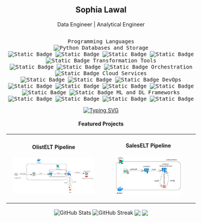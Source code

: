 <h2 align="center">
   Sophia Lawal
</h2>
<p align='center'>Data Engineer | Analytical Engineer </p>

<div align="center">
    <p style="display: inline-block;">
        <kbd>
            <kbd>Programming Languages</kbd>
            <br>
            <img alt="Python" src="https://img.shields.io/badge/Python%09-white?logo=python">
            </kbd>
        </kbd>
        <kbd>
            <kbd>Databases and Storage</kbd>
            <br>
            <img alt="Static Badge" src="https://img.shields.io/badge/PostgreSQL%09-white?logo=postgresql">
            <img alt="Static Badge" src="https://img.shields.io/badge/MySQL%09-white?logo=Mysql">
            <img alt="Static Badge" src="https://img.shields.io/badge/SQLite%09-white?logo=sqlite&logoColor=blue">
            <img alt="Static Badge" src="https://img.shields.io/badge/bigquery%20-white?logo=googlebigquery">
            <img alt="Static Badge" src="https://img.shields.io/badge/Amazon%20S3%09-white?logo=amazons3" >
        </kbd>
        <kbd>
            <kbd>Transformation Tools</kbd>
            <br>
            <img alt="Static Badge" src="https://img.shields.io/badge/Apache%20Spark%20-white?logo=apachespark">
            <img alt="Static Badge" src="https://img.shields.io/badge/dbt%09-white?logo=dbt">
            <img alt="Static Badge" src="https://img.shields.io/badge/Pandas%09-white?logo=pandas&logoColor=blue">
        </kbd>
        <kbd>
            <kbd>Orchestration</kbd>
            <br>
            <img alt="Static Badge" src="https://img.shields.io/badge/Apache%20Airflow%20-white?logo=apacheairflow&logoColor=green">
        </kbd>
        <kbd>
            <kbd>Cloud Services</kbd>
            <br>
            <img alt="Static Badge" src="https://img.shields.io/badge/Google%20Cloud%09-white?logo=googlecloud" >
            <img alt="Static Badge" src="https://img.shields.io/badge/Amazon%09-white?logo=amazon" >
            <img alt="Static Badge" src="https://img.shields.io/badge/Databricks%09-white?logo=databricks" >
        </kbd>
        <kbd>
            <kbd>DevOps</kbd>
            <br>
            <img alt="Static Badge" src="https://img.shields.io/badge/Linux%09-white?logo=linux">
            <img alt="Static Badge" src="https://img.shields.io/badge/yaml%09-white?logo=yaml&logoColor=black">
            <img alt="Static Badge" src="https://img.shields.io/badge/Docker%20-white?logo=docker">
            <img alt="Static Badge" src="https://img.shields.io/badge/Terraform%09-white?logo=terraform">
            <img alt="Static Badge" src="https://img.shields.io/badge/Git%09-white?logo=git">
            <img alt="Static Badge" src="https://img.shields.io/badge/Github%20pages%09-white?logo=github&logoColor=black">
        </kbd>
    <kbd>
        <kbd>ML and DL Frameworks</kbd>
        <br>
        <img alt="Static Badge" src="https://img.shields.io/badge/Numpy%09-white?logo=numpy&logoColor=blue">
        <img alt="Static Badge" src="https://img.shields.io/badge/scikit--learn%09-white?logo=scikit-learn">
        <img alt="Static Badge" src="https://img.shields.io/badge/PyTorch%09-white?logo=pytorch">
        <img alt="Static Badge" src="https://img.shields.io/badge/TensorFlow%09-white?logo=Tensorflow">
    </kbd>
</div>

<div align="center">
<a href="https://git.io/typing-svg"><img src="https://readme-typing-svg.herokuapp.com?font=Pacifico&pause=1000&color=081C25&center=true&vCenter=true&multiline=true&width=500&height=60&lines=I'm+Sophia+Lawal;I'm+a+Data+Engineer+and+Analytical+Engineer" alt="Typing SVG" /></a>
</div>

<div>
<h4 align="center">Featured Projects</h4>
<!-- Interactive project cards -->
<div align="center">
  <table>
    <tr>
      <td width="50%">
        <h4 align="center">OlistELT Pipeline</h4>
        <p align="center">
          <a href="https://github.com/lawal-hash/OlistELT" target="_blank">
            <img src="images/OlistELTx3.png" width="90%" alt="Project"/>
          </a>
          <p align="center">
          </p>
        </p>
      </td>
      <td width="50%">
        <h4 align="center">SalesELT Pipeline</h4>
        <p align="center">
          <a href="https://github.com/lawal-hash/SalesELT" target="_blank">
            <img src="images/test.png" width="75%" alt="Sales ELT"/>
          </a>
          <p align="center">
          </p>
        </p>
      </td>
    </tr>
  </table>
</div>
</div>

<div align="center">
<a>
  <img height=150 align="center" src="https://github-readme-stats.vercel.app/api?username=lawal-hash&show_icons=true&count_private=true&hide_border=true&bg_color=00000000" alt="GitHub Stats" />
</a>
<a>
  <img height=150 align="center"  src="https://github-readme-streak-stats.herokuapp.com/?user=lawal-hash&theme=transparent&hide_border=true&background=00000000&fire=FF9554&dates=1D0A0A" alt="GitHub Streak" />
</a>
<a>
  <img height=150 align="center" src="https://github-readme-stats.vercel.app/api/top-langs/?username=lawal-hash&hide_border=true&bg_color=00000000&include_all_commits=true&count_private=true&layout=compact">
</a>
<a>
  <img height=150 align="center" src="https://quotes-github-readme.vercel.app/api?type=compact">
</a>
</div>
<br>
<br>







